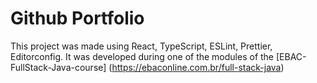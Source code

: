 # Github Portfolio

This project was made using React, TypeScript, ESLint, Prettier, Editorconfig.
It was developed during one of the modules of the [EBAC-FullStack-Java-course] (https://ebaconline.com.br/full-stack-java)
